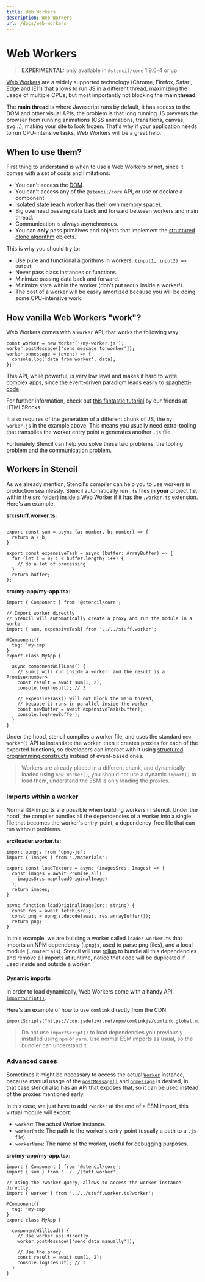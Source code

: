 ```yaml
---
title: Web Workers
description: Web Workers
url: /docs/web-workers
---
```


# Web Workers

> **EXPERIMENTAL:** only available in `@stencil/core` 1.9.0-4 or up.

[Web Workers](https://developer.mozilla.org/en-US/docs/Web/API/Web_Workers_API/Using_web_workers) are a widely supported technology (Chrome, Firefox, Safari, Edge and IE11) that allows to run JS in a different thread, maximizing the usage of multiple CPUs; but most importantly not blocking the **main thread**.

The **main thread** is where Javascript runs by default, it has access to the DOM and other visual APIs, the problem is that long running JS prevents the browser from running animations (CSS animations, transitions, canvas, svg...), making your site to look frozen. That's why if your application needs to run CPU-intensive tasks, Web Workers will be a great help.


## When to use them?

First thing to understand is when to use a Web Workers or not, since it comes with a set of costs and limitations:

- You can't access the [DOM](https://developer.mozilla.org/en-US/docs/Web/API/Document_Object_Model/Introduction).
- You can't access any of the `@stencil/core` API, or use or declare a component.
- Isolated state (each worker has their own memory space).
- Big overhead passing data back and forward between workers and main thread.
- Communication is always asynchronous.
- You can **only** pass primitives and objects that implement the [structured clone algorithm](https://developer.mozilla.org/en-US/docs/Web/API/Web_Workers_API/Structured_clone_algorithm) objects.

This is why you should try to:

- Use pure and functional algorithms in workers. `(input1, input2) => output`
- Never pass class instances or functions.
- Minimize passing data back and forward.
- Minimize state within the worker (don't put redux inside a worker!).
- The cost of a worker will be easily amortized because you will be doing some CPU-intensive work.


## How vanilla Web Workers "work"?

Web Workers comes with a `Worker` API, that works the following way:

```tsx
const worker = new Worker('/my-worker.js');
worker.postMessage(['send message to worker']);
worker.onmessage = (event) => {
  console.log('data from worker', data);
};
```

This API, while powerful, is very low level and makes it hard to write complex apps, since the event-driven paradigm leads easily to [spaghetti-code](https://en.wikipedia.org/wiki/Spaghetti_code).

For further information, check out [this fantastic tutorial](https://www.html5rocks.com/en/tutorials/workers/basics/) by our friends at HTML5Rocks.

It also requires of the generation of a different chunk of JS, the `my-worker.js` in the example above. This means you usually need extra-tooling that transpiles the worker entry point a generates another `.js` file.

Fortunately Stencil can help you solve these two problems: the tooling problem and the communication problem.

## Workers in Stencil

As we already mention, Stencil's compiler can help you to use workers in production seamlessly. Stencil automatically run `.ts` files in **your** project (ie, within the `src` folder) inside a Web Worker if it has the `.worker.ts` extension. Here's an example:

**src/stuff.worker.ts:**

```tsx

export const sum = async (a: number, b: number) => {
  return a + b;
}

export const expensiveTask = async (buffer: ArrayBuffer) => {
  for (let i = 0; i < buffer.length; i++) {
    // do a lot of processing
  }
  return buffer;
};
```

**src/my-app/my-app.tsx:**
```tsx
import { Component } from '@stencil/core';

// Import worker directly
// Stencil will automatically create a proxy and run the module in a worker
import { sum, expensiveTask} from '../../stuff.worker';

@Component({
  tag: 'my-cmp'
}
export class MyApp {

  async componentWillLoad() {
    // sum() will run inside a worker! and the result is a Promise<number>
    const result = await sum(1, 2);
    console.log(result); // 3

    // expensiveTask() will not block the main thread,
    // because it runs in parallel inside the worker
    const newBuffer = await expensiveTask(buffer);
    console.log(newBuffer);
  }
}
```


Under the hood, stencil compiles a worker file, and uses the standard `new Worker()` API to instantiate the worker, then it creates proxies for each of the exported functions, so developers can interact with it using [structured programming constructs](https://en.wikipedia.org/wiki/Structured_programming) instead of event-based ones.

> Workers are already placed in a different chunk, and dynamically loaded using `new Worker()`, you should not use a dynamic `import()` to load them, understand the ESM is only loading the proxies.

### Imports within a worker

Normal `ESM` imports are possible when building workers in stencil. Under the hood, the compiler bundles all the dependencies of a worker into a single file that becomes the worker's entry-point, a dependency-free file that can run without problems.

**src/loader.worker.ts:**

```tsx
import upngjs from 'upng-js';
import { Images } from './materials';

export const loadTexture = async (imagesSrcs: Images) => {
  const images = await Promise.all(
    imagesSrcs.map(loadOriginalImage)
  );
  return images;
}

async function loadOriginalImage(src: string) {
  const res = await fetch(src);
  const png = upngjs.decode(await res.arrayBuffer());
  return png;
}
```

In this example, we are building a worker called `loader.worker.ts` that imports an NPM dependency (`upngjs`, used to parse png files), and a local module (`./materials`). Stencil will use [rollup](https://rollupjs.org/guide/en/) to bundle all this dependencies and remove all imports at runtime, notice that code will be duplicated if used inside and outside a worker.

#### Dynamic imports

In order to load dynamically, Web Workers come with a handy API, [`importScript()`](https://developer.mozilla.org/en-US/docs/Web/API/WorkerGlobalScope/importScripts).

Here's an example of how to use `comlink` directly from the CDN.
```tsx
importScripts("https://cdn.jsdelivr.net/npm/comlinkjs/comlink.global.min.js");
```

> Do not use `importScript()` to load dependencies you previously installed using `npm` or `yarn`. Use normal ESM imports as usual, so the bundler can understand it.

### Advanced cases

Sometimes it might be necessary to access the actual [`Worker`](https://developer.mozilla.org/en-US/docs/Web/API/Worker) instance, because manual usage of the [`postMessage()`](https://developer.mozilla.org/en-US/docs/Web/API/Worker/postMessage) and [`onmessage`](https://developer.mozilla.org/en-US/docs/Web/API/DedicatedWorkerGlobalScope/onmessage) is desired, in that case stencil also has an API that exposes that, so it can be used instead of the proxies mentioned early.

In this case, we just have to add `?worker` at the end of a ESM import, this virtual module will export:
- `worker`: The actual Worker instance.
- `workerPath`: The path to the worker's entry-point (usually a path to a `.js` file).
- `workerName`: The name of the worker, useful for debugging purposes.


**src/my-app/my-app.tsx:**

```tsx
import { Component } from '@stencil/core';
import { sum } from '../../stuff.worker';

// Using the ?worker query, allows to access the worker instance directly.
import { worker } from '../../stuff.worker.ts?worker';

@Component({
  tag: 'my-cmp'
}
export class MyApp {

  componentWillLoad() {
    // Use worker api directly
    worker.postMessage(['send data manually']);

    // Use the proxy
    const result = await sum(1, 2);
    console.log(result); // 3
  }
}
```


